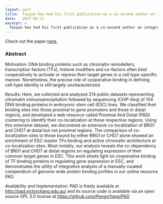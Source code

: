 ```yaml
---
layout: post
title:  Taiyun has had his first publication as a co-second author on integrative analysis of transcription factors in embryonic stem cells (ESCs). Congratulations to Taiyun!
date:   2017-02-11
excerpt: >
  Taiyun has had his first publication as a co-second author on integrative analysis of transcription factors in embryonic stem cells (ESCs). Congratulations to Taiyun! Read the fulltext from
---
```


Check out the paper <a href="https://academic.oup.com/bioinformatics/article/2995820/Integrative-analysis-identifies-co-dependent-gene">here.</a> 

### Abstract

Motivation: DNA binding proteins such as chromatin remodellers, transcription factors (TFs), 
histone modifiers and co-factors often bind cooperatively to activate or repress their target genes in a cell 
type-specific manner. Nonetheless, the precise role of cooperative binding in defining cell-type identity 
is still largely uncharacterized.

Results: Here, we collected and analyzed 214 public datasets representing chromatin immunoprecipitation followed by 
sequencing (ChIP-Seq) of 104 DNA binding proteins in embryonic stem cell (ESC) lines. We classified their binding sites 
into those proximal to gene promoters and those in distal regions, and developed a web resource called Proximal And Distal 
(PAD) clustering to identify their co-localization at these respective regions. Using this extensive dataset, 
we discovered an extensive co-localization of BRG1 and CHD7 at distal but not proximal regions. 
The comparison of co-localization sites to those bound by either BRG1 or CHD7 alone showed an enrichment of ESC master 
TFs binding and active chromatin architecture at co-localization sites. Most notably, our analysis reveals the 
co-dependency of BRG1 and CHD7 at distal regions on regulating expression of their common target genes in ESC. 
This work sheds light on cooperative binding of TF binding proteins in regulating gene expression in ESC, and 
demonstrates the utility of integrative analysis of a manually curated compendium of genome-wide protein binding 
profiles in our online resource PAD.

Availability and Implementation: PAD is freely available at http://pad.victorchang.edu.au/ and 
its source code is available via an open source GPL 3.0 license at https://github.com/PengyiYang/PAD
